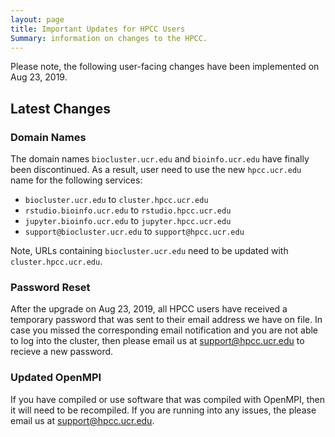 ```yaml
---
layout: page
title: Important Updates for HPCC Users
Summary: information on changes to the HPCC.
---
```


Please note, the following user-facing changes have been implemented on Aug 23, 2019. 

## Latest Changes

### Domain Names
The domain names `biocluster.ucr.edu` and `bioinfo.ucr.edu` have finally been discontinued. As a result, user need to use the new `hpcc.ucr.edu` 
name for the following services:
+ `biocluster.ucr.edu` to `cluster.hpcc.ucr.edu`
+ `rstudio.bioinfo.ucr.edu` to `rstudio.hpcc.ucr.edu`
+ `jupyter.bioinfo.ucr.edu` to `jupyter.hpcc.ucr.edu`
+ `support@biocluster.ucr.edu` to `support@hpcc.ucr.edu`

Note, URLs containing `biocluster.ucr.edu` need to be updated with `cluster.hpcc.ucr.edu`.

### Password Reset
After the upgrade on Aug 23, 2019, all HPCC users have received a temporary password that was sent to their email address we have on file.
In case you missed the corresponding email notification and you are not able to log into the cluster, then please email us at support@hpcc.ucr.edu 
to recieve a new password.

### Updated OpenMPI
If you have compiled or use software that was compiled with OpenMPI, then it will need to be recompiled.
If you are running into any issues, the please email us at support@hpcc.ucr.edu.

